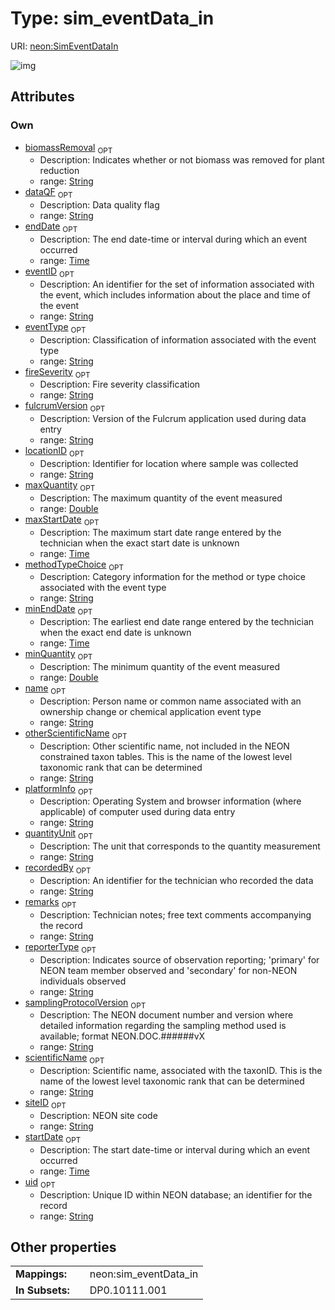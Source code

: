 
# Type: sim_eventData_in




URI: [neon:SimEventDataIn](https://data.neonscience.org/SimEventDataIn)


![img](http://yuml.me/diagram/nofunky;dir:TB/class/[SimEventDataIn&#124;uid:string%20%3F;siteID:string%20%3F;remarks:string%20%3F;recordedBy:string%20%3F;eventID:string%20%3F;scientificName:string%20%3F;startDate:time%20%3F;endDate:time%20%3F;samplingProtocolVersion:string%20%3F;locationID:string%20%3F;dataQF:string%20%3F;fulcrumVersion:string%20%3F;platformInfo:string%20%3F;biomassRemoval:string%20%3F;eventType:string%20%3F;fireSeverity:string%20%3F;maxQuantity:double%20%3F;maxStartDate:time%20%3F;methodTypeChoice:string%20%3F;minEndDate:time%20%3F;minQuantity:double%20%3F;name:string%20%3F;otherScientificName:string%20%3F;quantityUnit:string%20%3F;reporterType:string%20%3F])

## Attributes


### Own

 * [biomassRemoval](biomassRemoval.md)  <sub>OPT</sub>
    * Description: Indicates whether or not biomass was removed for plant reduction
    * range: [String](types/String.md)
 * [dataQF](dataQF.md)  <sub>OPT</sub>
    * Description: Data quality flag
    * range: [String](types/String.md)
 * [endDate](endDate.md)  <sub>OPT</sub>
    * Description: The end date-time or interval during which an event occurred
    * range: [Time](types/Time.md)
 * [eventID](eventID.md)  <sub>OPT</sub>
    * Description: An identifier for the set of information associated with the event, which includes information about the place and time of the event
    * range: [String](types/String.md)
 * [eventType](eventType.md)  <sub>OPT</sub>
    * Description: Classification of information associated with the event type
    * range: [String](types/String.md)
 * [fireSeverity](fireSeverity.md)  <sub>OPT</sub>
    * Description: Fire severity classification
    * range: [String](types/String.md)
 * [fulcrumVersion](fulcrumVersion.md)  <sub>OPT</sub>
    * Description: Version of the Fulcrum application used during data entry
    * range: [String](types/String.md)
 * [locationID](locationID.md)  <sub>OPT</sub>
    * Description: Identifier for location where sample was collected
    * range: [String](types/String.md)
 * [maxQuantity](maxQuantity.md)  <sub>OPT</sub>
    * Description: The maximum quantity of the event measured
    * range: [Double](types/Double.md)
 * [maxStartDate](maxStartDate.md)  <sub>OPT</sub>
    * Description: The maximum start date range entered by the technician when the exact start date is unknown
    * range: [Time](types/Time.md)
 * [methodTypeChoice](methodTypeChoice.md)  <sub>OPT</sub>
    * Description: Category information for the method or type choice associated with the event type
    * range: [String](types/String.md)
 * [minEndDate](minEndDate.md)  <sub>OPT</sub>
    * Description: The earliest end date range entered by the technician when the exact end date is unknown
    * range: [Time](types/Time.md)
 * [minQuantity](minQuantity.md)  <sub>OPT</sub>
    * Description: The minimum quantity of the event measured 
    * range: [Double](types/Double.md)
 * [name](name.md)  <sub>OPT</sub>
    * Description: Person name or common name associated with an ownership change or chemical application event type
    * range: [String](types/String.md)
 * [otherScientificName](otherScientificName.md)  <sub>OPT</sub>
    * Description: Other scientific name, not included in the NEON constrained taxon tables. This is the name of the lowest level taxonomic rank that can be determined
    * range: [String](types/String.md)
 * [platformInfo](platformInfo.md)  <sub>OPT</sub>
    * Description: Operating System and browser information (where applicable) of computer used during data entry
    * range: [String](types/String.md)
 * [quantityUnit](quantityUnit.md)  <sub>OPT</sub>
    * Description: The unit that corresponds to the quantity measurement
    * range: [String](types/String.md)
 * [recordedBy](recordedBy.md)  <sub>OPT</sub>
    * Description: An identifier for the technician who recorded the data
    * range: [String](types/String.md)
 * [remarks](remarks.md)  <sub>OPT</sub>
    * Description: Technician notes; free text comments accompanying the record
    * range: [String](types/String.md)
 * [reporterType](reporterType.md)  <sub>OPT</sub>
    * Description: Indicates source of observation reporting; 'primary' for NEON team member observed and 'secondary' for non-NEON individuals observed
    * range: [String](types/String.md)
 * [samplingProtocolVersion](samplingProtocolVersion.md)  <sub>OPT</sub>
    * Description: The NEON document number and version where detailed information regarding the sampling method used is available; format NEON.DOC.######vX
    * range: [String](types/String.md)
 * [scientificName](scientificName.md)  <sub>OPT</sub>
    * Description: Scientific name, associated with the taxonID. This is the name of the lowest level taxonomic rank that can be determined
    * range: [String](types/String.md)
 * [siteID](siteID.md)  <sub>OPT</sub>
    * Description: NEON site code
    * range: [String](types/String.md)
 * [startDate](startDate.md)  <sub>OPT</sub>
    * Description: The start date-time or interval during which an event occurred
    * range: [Time](types/Time.md)
 * [uid](uid.md)  <sub>OPT</sub>
    * Description: Unique ID within NEON database; an identifier for the record
    * range: [String](types/String.md)

## Other properties

|  |  |  |
| --- | --- | --- |
| **Mappings:** | | neon:sim_eventData_in |
| **In Subsets:** | | DP0.10111.001 |

